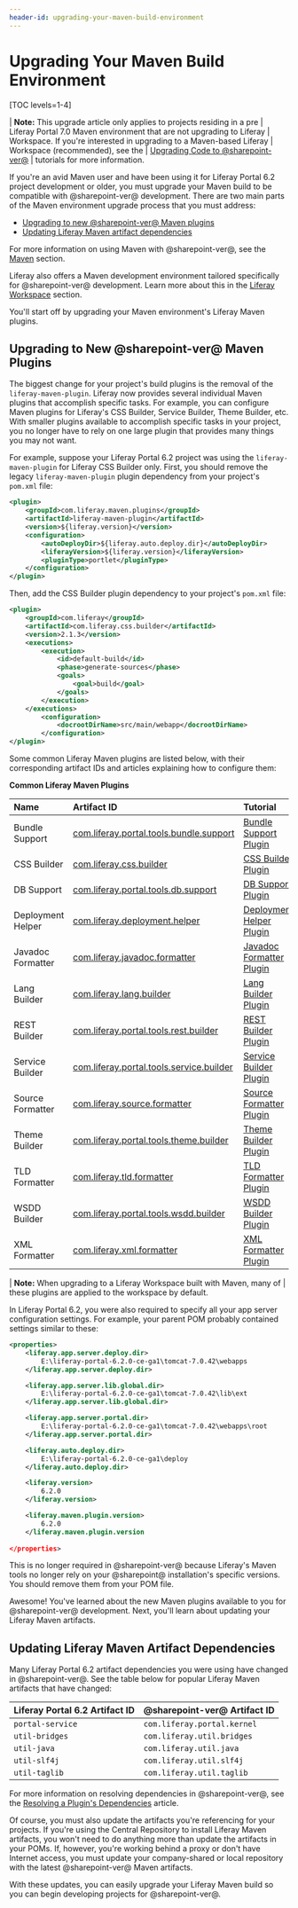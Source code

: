 ```yaml
---
header-id: upgrading-your-maven-build-environment
---
```


# Upgrading Your Maven Build Environment

[TOC levels=1-4]

| **Note:** This upgrade article only applies to projects residing in a pre
| Liferay Portal 7.0 Maven environment that are not upgrading to Liferay
| Workspace. If you're interested in upgrading to a Maven-based Liferay
| Workspace (recommended), see the
| [Upgrading Code to @sharepoint-ver@](/docs/7-2/tutorials/-/knowledge_base/t/upgrading-code-to-sharepoint-ver)
| tutorials for more information.

If you're an avid Maven user and have been using it for Liferay Portal 6.2
project development or older, you must upgrade your Maven build to be compatible
with @sharepoint-ver@ development. There are two main parts of the Maven
environment upgrade process that you must address:

- [Upgrading to new @sharepoint-ver@ Maven plugins](#upgrading-to-new-sharepoint-ver-maven-plugins)
- [Updating Liferay Maven artifact dependencies](#updating-liferay-maven-artifact-dependencies)

For more information on using Maven with @sharepoint-ver@, see the
[Maven](/docs/7-2/reference/-/knowledge_base/r/maven) section.

Liferay also offers a Maven development environment tailored specifically for
@sharepoint-ver@ development. Learn more about this in the
[Liferay Workspace](/docs/7-2/reference/-/knowledge_base/r/liferay-workspace)
section.

You'll start off by upgrading your Maven environment's Liferay Maven plugins.

## Upgrading to New @sharepoint-ver@ Maven Plugins

The biggest change for your project's build plugins is the removal of the
`liferay-maven-plugin`. Liferay now provides several individual Maven plugins
that accomplish specific tasks. For example, you can configure Maven plugins for
Liferay's CSS Builder, Service Builder, Theme Builder, etc. With smaller plugins
available to accomplish specific tasks in your project, you no longer have to
rely on one large plugin that provides many things you may not want.

For example, suppose your Liferay Portal 6.2 project was using the
`liferay-maven-plugin` for Liferay CSS Builder only. First, you should remove
the legacy `liferay-maven-plugin` plugin dependency from your project's
`pom.xml` file:

```xml
<plugin>
    <groupId>com.liferay.maven.plugins</groupId>
    <artifactId>liferay-maven-plugin</artifactId>
    <version>${liferay.version}</version>
    <configuration>
        <autoDeployDir>${liferay.auto.deploy.dir}</autoDeployDir>
        <liferayVersion>${liferay.version}</liferayVersion>
        <pluginType>portlet</pluginType>
    </configuration>
</plugin>
```

Then, add the CSS Builder plugin dependency to your project's `pom.xml` file:

```xml
<plugin>
    <groupId>com.liferay</groupId>
    <artifactId>com.liferay.css.builder</artifactId>
    <version>2.1.3</version>
    <executions>
        <execution>
            <id>default-build</id>
            <phase>generate-sources</phase>
            <goals>
                <goal>build</goal>
            </goals>
        </execution>
    </executions>
        <configuration>
            <docrootDirName>src/main/webapp</docrootDirName>
        </configuration>
</plugin>
```

Some common Liferay Maven plugins are listed below, with their corresponding
artifact IDs and articles explaining how to configure them:

**Common Liferay Maven Plugins**

Name | Artifact ID | Tutorial |
:----| :---------- | :------- |
Bundle Support | [com.liferay.portal.tools.bundle.support](https://search.maven.org/search?q=com.liferay.portal.tools.bundle.support) | [Bundle Support Plugin](/docs/7-2/reference/-/knowledge_base/r/bundle-support-plugin) |
CSS Builder | [com.liferay.css.builder](https://search.maven.org/search?q=com.liferay.css.builder) | [CSS Builder Plugin](/docs/7-2/reference/-/knowledge_base/r/css-builder-plugin) |
DB Support | [com.liferay.portal.tools.db.support](https://search.maven.org/search?q=com.liferay.portal.tools.db.support) | [DB Support Plugin](/docs/7-2/reference/-/knowledge_base/r/db-support-plugin)
Deployment Helper | [com.liferay.deployment.helper](https://search.maven.org/search?q=com.liferay.deployment.helper) | [Deployment Helper Plugin](/docs/7-2/reference/-/knowledge_base/r/deployment-helper-plugin) |
Javadoc Formatter | [com.liferay.javadoc.formatter](https://search.maven.org/search?q=com.liferay.javadoc.formatter) | [Javadoc Formatter Plugin](/docs/7-2/reference/-/knowledge_base/r/javadoc-formatter-plugin) |
Lang Builder | [com.liferay.lang.builder](https://search.maven.org/search?q=com.liferay.lang.builder) | [Lang Builder Plugin](/docs/7-2/reference/-/knowledge_base/r/lang-builder-plugin) |
REST Builder | [com.liferay.portal.tools.rest.builder](https://search.maven.org/search?q=com.liferay.portal.tools.rest.builder) | [REST Builder Plugin](/docs/7-2/reference/-/knowledge_base/r/rest-builder-plugin) |
Service Builder | [com.liferay.portal.tools.service.builder](https://search.maven.org/search?q=com.liferay.portal.tools.service.builder) | [Service Builder Plugin](/docs/7-2/reference/-/knowledge_base/r/service-builder-plugin) |
Source Formatter | [com.liferay.source.formatter](https://search.maven.org/search?q=com.liferay.source.formatter) | [Source Formatter Plugin](/docs/7-2/reference/-/knowledge_base/r/source-formatter-plugin) |
Theme Builder | [com.liferay.portal.tools.theme.builder](https://search.maven.org/search?q=com.liferay.portal.tools.theme.builder) | [Theme Builder Plugin](/docs/7-2/reference/-/knowledge_base/r/theme-builder-plugin) |
TLD Formatter | [com.liferay.tld.formatter](https://search.maven.org/search?q=com.liferay.tld.formatter) |[TLD Formatter Plugin](/docs/7-2/reference/-/knowledge_base/r/tld-formatter-plugin) |
WSDD Builder | [com.liferay.portal.tools.wsdd.builder](https://search.maven.org/search?q=com.liferay.portal.tools.wsdd.builder) | [WSDD Builder Plugin](/docs/7-2/reference/-/knowledge_base/r/wsdd-builder-plugin) |
XML Formatter | [com.liferay.xml.formatter](https://search.maven.org/search?q=com.liferay.xml.formatter) | [XML Formatter Plugin](/docs/7-2/reference/-/knowledge_base/r/xml-formatter-plugin) |

| **Note:** When upgrading to a Liferay Workspace built with Maven, many of
| these plugins are applied to the workspace by default.

In Liferay Portal 6.2, you were also required to specify all your app server
configuration settings. For example, your parent POM probably contained settings
similar to these:

```xml
<properties>
    <liferay.app.server.deploy.dir>
        E:\liferay-portal-6.2.0-ce-ga1\tomcat-7.0.42\webapps
    </liferay.app.server.deploy.dir>

    <liferay.app.server.lib.global.dir>
        E:\liferay-portal-6.2.0-ce-ga1\tomcat-7.0.42\lib\ext
    </liferay.app.server.lib.global.dir>

    <liferay.app.server.portal.dir>
        E:\liferay-portal-6.2.0-ce-ga1\tomcat-7.0.42\webapps\root
    </liferay.app.server.portal.dir> 

    <liferay.auto.deploy.dir>
        E:\liferay-portal-6.2.0-ce-ga1\deploy
    </liferay.auto.deploy.dir>

    <liferay.version>
        6.2.0
    </liferay.version>

    <liferay.maven.plugin.version>
        6.2.0
    </liferay.maven.plugin.version
 
</properties>
```

This is no longer required in @sharepoint-ver@ because Liferay's Maven tools no
longer rely on your @sharepoint@ installation's specific versions. You should
remove them from your POM file.

Awesome! You've learned about the new Maven plugins available to you for
@sharepoint-ver@ development. Next, you'll learn about updating your Liferay Maven
artifacts.

## Updating Liferay Maven Artifact Dependencies

Many Liferay Portal 6.2 artifact dependencies you were using have changed in
@sharepoint-ver@. See the table below for popular Liferay Maven artifacts that have
changed:

Liferay Portal 6.2 Artifact ID | @sharepoint-ver@ Artifact ID |
:----------------------------- | :------------------------ |
`portal-service` | `com.liferay.portal.kernel` |
`util-bridges` | `com.liferay.util.bridges` |
`util-java` | `com.liferay.util.java` |
`util-slf4j` | `com.liferay.util.slf4j` |
`util-taglib` | `com.liferay.util.taglib` |

For more information on resolving dependencies in @sharepoint-ver@, see the
[Resolving a Plugin's Dependencies](/docs/7-2/customization/-/knowledge_base/c/configuring-dependencies)
article.

Of course, you must also update the artifacts you're referencing for your
projects. If you're using the Central Repository to install Liferay Maven
artifacts, you won't need to do anything more than update the artifacts in
your POMs. If, however, you're working behind a proxy or don't have Internet
access, you must update your company-shared or local repository with the latest
@sharepoint-ver@ Maven artifacts.

With these updates, you can easily upgrade your Liferay Maven build so you can
begin developing projects for @sharepoint-ver@.
